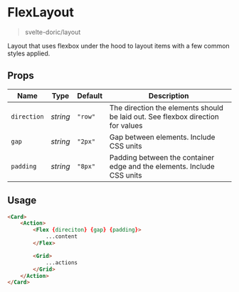 # FlexLayout
> svelte-doric/layout

Layout that uses flexbox under the hood to layout items with a few common
styles applied.

## Props
| Name | Type | Default | Description |
| --- | --- | --- | --- |
| `direction` | _string_ | `"row"` | The direction the elements should be laid out. See flexbox direction for values
| `gap` | _string_ | `"2px"` | Gap between elements. Include CSS units
| `padding` | _string_ | `"8px"` | Padding between the container edge and the elements. Include CSS units

## Usage
```html
<Card>
    <Action>
        <Flex {direciton} {gap} {padding}>
            ...content
        </Flex>

        <Grid>
            ...actions
        </Grid>
    </Action>
</Card>
```
